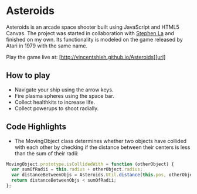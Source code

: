 # Asteroids

Asteroids is an arcade space shooter built using JavaScript and HTML5 Canvas. The project was started in collaboration with [Stephen La] and finished on my own. Its functionality is modeled on the game released by Atari in 1979 with the same name.

[Stephen La]: https://github.com/stephenla

Play the game live at: [http://vincentshieh.github.io/Asteroids][url]

[url]: http://vincentshieh.github.io/Asteroids

## How to play

* Navigate your ship using the arrow keys.
* Fire plasma spheres using the space bar.
* Collect healthkits to increase life.
* Collect powerups to shoot radially.

## Code Highlights
* The MovingObject class determines whether two objects have collided with each other by checking if the distance between their centers is less than the sum of their radii:
```javascript
MovingObject.prototype.isCollidedWith = function (otherObject) {
  var sumOfRadii = this.radius + otherObject.radius;
  var distanceBetweenObjs = Asteroids.Util.distance(this.pos, otherObject.pos);
  return distanceBetweenObjs < sumOfRadii;
};
```

